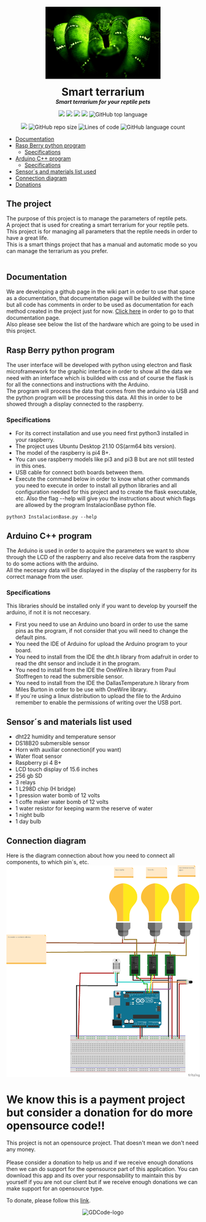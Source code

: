 <p align="center">
  <img width="300" src="https://github.com/dmtzs/ProyectoRaspArduino/blob/master/resources/Imgs/BoaEsmeraldaAppOriginal.png" alt="logo">
  <h1 align="center" style="margin: 0 auto 0 auto;">Smart terrarium</h1>
  <h5 align="center" style="margin: 0 auto 0 auto;">Smart terrarium for your reptile pets</h5>
</p>

<p align="center">
  <img src="https://img.shields.io/github/last-commit/dmtzs/SmartTerrariumR">
  <img src="https://img.shields.io/github/contributors/dmtzs/SmartTerrariumR">
  <img src="https://img.shields.io/github/issues/dmtzs/SmartTerrariumR?label=issues">
  <img src="https://img.shields.io/github/stars/dmtzs/SmartTerrariumR">
  <img alt="GitHub top language" src="https://img.shields.io/github/languages/top/dmtzs/SmartTerrariumR">
</p>

<p align="center">
  <img src="https://img.shields.io/github/languages/code-size/dmtzs/SmartTerrariumR">
  <img alt="GitHub repo size" src="https://img.shields.io/github/repo-size/dmtzs/SmartTerrariumR">
  <img alt="Lines of code" src="https://img.shields.io/tokei/lines/github/dmtzs/SmartTerrariumR?label=total%20lines%20in%20repo">
  <img alt="GitHub language count" src="https://img.shields.io/github/languages/count/dmtzs/SmartTerrariumR">
</p>

- [Documentation](#Documentation)
- [Rasp Berry python program](#Rasp-Berry-python-program)
  - [Specifications](#Specifications)
- [Arduino C++ program](#arduino-c-program)
  - [Specifications](#Specifications-1)
- [Sensor´s and materials list used](#sensors-and-materials-list-used)
- [Connection diagram](#connection-diagram)
- [Donations](#We-know-this-more-a-payment-project-but-consider-a-donation-for-do-more-opensource-code)

## The project
The purpose of this project is to manage the parameters of reptile pets.
<br>
A project that is used for creating a smart terrarium for your reptile pets. This project is for managing all parameters that the reptile needs in order to have a great life.
<br>
This is a smart things project that has a manual and automatic mode so you can manage the terrarium as you prefer.
<br><br>

## Documentation
We are developing a github page in the wiki part in order to use that space as a documentation, that documentation page will be builded with the time but all code has comments in order to be used as documentation for each method created in the project just for now. [Click here](https://github.com/dmtzs/ProyectoRaspArduino/wiki) in order to go to that documentation page.
<br>
Also please see below the list of the hardware which are going to be used in this project.

## Rasp Berry python program
The user interface will be developed with python using electron and flask microframework for the graphic interface in order to show all the data we need with an interface which is builded with css and of course the flask is for all the connections and instructions with the Arduino.
<br>
The program will process the data that comes from the arduino via USB and the python program will be processing this data.
All this in order to be showed through a display connected to the raspberry.
<br>

### Specifications
* For its correct installation and use you need first python3 installed in your raspberry.
* The project uses Ubuntu Desktop 21.10 OS(arm64 bits version).
* The model of the raspberry is pi4 B+.
* You can use raspberry models like pi3 and pi3 B but are not still tested in this ones.
* USB cable for connect both boards between them.
* Execute the command below in order to know what other commands you need to execute in order to install all python libraries and all configuration needed for this project and to create the flask executable, etc. Also the flag --help will give you the instructions about which flags are allowed by the program InstalacionBase python file.
```
python3 InstalacionBase.py --help
```

## Arduino C++ program
The Arduino is used in order to acquire the parameters we want to show through the LCD of the raspberry and also receive data from the raspberry to do some actions with the arduino.
<br>
All the necesary data will be displayed in the display of the raspberry for its correct manage from the user.

### Specifications
This libraries should be installed only if you want to develop by yourself the arduino, if not it is not neccesary.
* First you need to use an Arduino uno board in order to use the same pins as the program, if not consider that you will need to change the default pins.
* You need the IDE of Arduino for upload the Arduino program to your board.
* You need to install from the IDE the dht.h library from adafruit in order to read the dht sensor and include it in the program.
* You need to install from the IDE the OneWire.h library from Paul Stoffregen to read the submersible sensor.
* You need to install from the IDE the DallasTemperature.h library from Miles Burton in order to be use with OneWire library.
* If you´re using a linux distribution to upload the file to the Arduino remember to enable the permissions of writing over the USB port.

## Sensor´s and materials list used
* dht22 humidity and temperature sensor
* DS18B20 submersible sensor
* Horn with auxiliar connection(if you want)
* Water float sensor
* Raspberry pi 4 B+
* LCD touch display of 15.6 inches
* 256 gb SD
* 3 relays
* 1 L298D chip (H bridge)
* 1 pression water bomb of 12 volts
* 1 coffe maker water bomb of 12 volts
* 1 water resistor for keeping warm the reserve of water
* 1 night bulb
* 1 day bulb

## Connection diagram
Here is the diagram connection about how you need to connect all components, to which pin´s, etc.
![](resources/Imgs/Diagrama.png)

# We know this is a payment project but consider a donation for do more opensource code!!
This project is not an opensource project. That doesn't mean we don't need any money.
<br><br>
Please consider a donation to help us and if we receive enough donations then we can do support for the opensource part of this application.
You can download this app and its over your responsability to maintain this by yourself if you are not our client but if we receive enough donations we can make support for an opensource type.

To donate, please follow this [link](https://ceneka.net/dmtzs).

<p align="center">
  <img width="300" src="https://github.com/dmtzs/SmartTerrariumR/blob/master/WikiAssets/GDLogo.png" alt="GDCode-logo">
</p>
